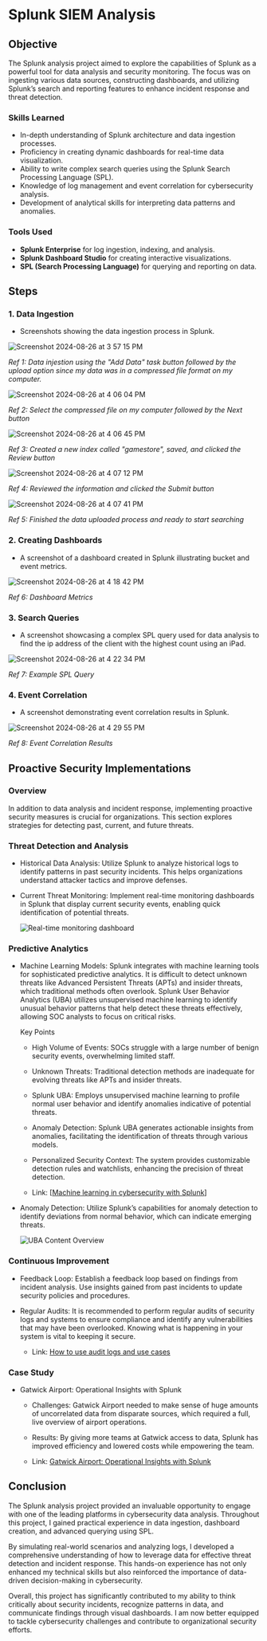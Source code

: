 # Splunk SIEM Analysis

## Objective
The Splunk analysis project aimed to explore the capabilities of Splunk as a powerful tool for data analysis and security monitoring. The focus was on ingesting various data sources, constructing dashboards, and utilizing Splunk’s search and reporting features to enhance incident response and threat detection.

### Skills Learned
- In-depth understanding of Splunk architecture and data ingestion processes.
- Proficiency in creating dynamic dashboards for real-time data visualization.
- Ability to write complex search queries using the Splunk Search Processing Language (SPL).
- Knowledge of log management and event correlation for cybersecurity analysis.
- Development of analytical skills for interpreting data patterns and anomalies.

### Tools Used
- **Splunk Enterprise** for log ingestion, indexing, and analysis.
- **Splunk Dashboard Studio** for creating interactive visualizations.
- **SPL (Search Processing Language)** for querying and reporting on data.

## Steps

### 1. **Data Ingestion**
   - Screenshots showing the data ingestion process in Splunk.
     
![Screenshot 2024-08-26 at 3 57 15 PM](https://github.com/user-attachments/assets/92935f20-3822-4cb2-8f7b-3926963a75c1)

*Ref 1: Data injestion using the "Add Data" task button followed by the upload option since my data was in a compressed file format on my computer.*

![Screenshot 2024-08-26 at 4 06 04 PM](https://github.com/user-attachments/assets/a08d8ca9-2f5f-42e6-a849-d17bdeb46f2b)

*Ref 2: Select the compressed file on my computer followed by the Next button*

![Screenshot 2024-08-26 at 4 06 45 PM](https://github.com/user-attachments/assets/a9528c47-8fda-4cd8-a9e0-4a30ed27d637)

*Ref 3: Created a new index called "gamestore", saved, and clicked the Review button*

![Screenshot 2024-08-26 at 4 07 12 PM](https://github.com/user-attachments/assets/c8f602b8-4aca-466d-aa63-5dcb39778510)

*Ref 4: Reviewed the information and clicked the Submit button*

![Screenshot 2024-08-26 at 4 07 41 PM](https://github.com/user-attachments/assets/09ec2775-05c6-422b-914c-b47200a5e222)

   *Ref 5: Finished the data uploaded process and ready to start searching*

### 2. **Creating Dashboards**
   - A screenshot of a dashboard created in Splunk illustrating bucket and event metrics.
     
![Screenshot 2024-08-26 at 4 18 42 PM](https://github.com/user-attachments/assets/e2d06111-900f-4123-ac97-73e95e000f5b)

   *Ref 6: Dashboard Metrics* 

### 3. **Search Queries**
   - A screenshot showcasing a complex SPL query used for data analysis to find the ip address of the client with the highest count using an iPad.
     
![Screenshot 2024-08-26 at 4 22 34 PM](https://github.com/user-attachments/assets/64d2b318-cd4d-44c9-a568-405a2ce78f41)

   *Ref 7: Example SPL Query*

### 4. **Event Correlation**
   - A screenshot demonstrating event correlation results in Splunk.
     
![Screenshot 2024-08-26 at 4 29 55 PM](https://github.com/user-attachments/assets/92d9b325-a435-4fb7-834e-96c262aafe5f)

   *Ref 8: Event Correlation Results*


## Proactive Security Implementations

### Overview
In addition to data analysis and incident response, implementing proactive security measures is crucial for organizations. This section explores strategies for detecting past, current, and future threats.

### Threat Detection and Analysis
- Historical Data Analysis: Utilize Splunk to analyze historical logs to identify patterns in past security incidents. This helps organizations understand attacker tactics and improve defenses.

- Current Threat Monitoring: Implement real-time monitoring dashboards in Splunk that display current security events, enabling quick identification of potential threats.

   ![Real-time monitoring dashboard](https://www.splunk.com/content/dam/splunk2/en_us/images/solutions/security-monitoring/extensive-detections-dashboard-embelishment.jpg)

### Predictive Analytics
- Machine Learning Models: Splunk integrates with machine learning tools for sophisticated predictive analytics. It is difficult to detect unknown threats like Advanced Persistent Threats (APTs) and insider threats, which traditional methods often overlook. Splunk User Behavior Analytics (UBA) utilizes unsupervised machine learning to identify unusual behavior patterns that help detect these threats effectively, allowing SOC analysts to focus on critical risks.

   Key Points

   - High Volume of Events: SOCs struggle with a large number of benign security events, overwhelming limited staff.
   - Unknown Threats: Traditional detection methods are inadequate for evolving threats like APTs and insider threats.
   - Splunk UBA: Employs unsupervised machine learning to profile normal user behavior and identify anomalies indicative of potential threats.
   - Anomaly Detection: Splunk UBA generates actionable insights from anomalies, facilitating the identification of threats through various models.
   - Personalized Security Context: The system provides customizable detection rules and watchlists, enhancing the precision of threat detection.

   - Link: [[Machine learning in cybersecurity with Splunk](https://www.splunk.com/en_us/blog/security/elevating-security-intelligence-with-splunk-uba-s-machine-learning-models.html)]

- Anomaly Detection: Utilize Splunk’s capabilities for anomaly detection to identify deviations from normal behavior, which can indicate emerging threats.

   ![UBA Content Overview](https://www.splunk.com/content/dam/splunk-blogs/images/en_us/2024/03/uba-content-overview-1.png)

### Continuous Improvement
- Feedback Loop: Establish a feedback loop based on findings from incident analysis. Use insights gained from past incidents to update security policies and procedures.

- Regular Audits: It is recommended to perform regular audits of security logs and systems to ensure compliance and identify any vulnerabilities that may have been overlooked. Knowing what is happening in your system is vital to keeping it secure.

   - Link: [How to use audit logs and use cases](https://www.splunk.com/en_us/blog/learn/audit-logs.html)

### Case Study
- Gatwick Airport: Operational Insights with Splunk
   -    Challenges: Gatwick Airport needed to make sense of huge amounts of uncorrelated data from disparate sources, which required a full, live overview of airport operations.
   -    Results: By giving more teams at Gatwick access to data, Splunk has improved efficiency and lowered costs while empowering the team.
  
   - Link: [Gatwick Airport: Operational Insights with Splunk](https://www.splunk.com/en_us/customers/success-stories/gatwick-airport.html)

## Conclusion
The Splunk analysis project provided an invaluable opportunity to engage with one of the leading platforms in cybersecurity data analysis. Throughout this project, I gained practical experience in data ingestion, dashboard creation, and advanced querying using SPL. 

By simulating real-world scenarios and analyzing logs, I developed a comprehensive understanding of how to leverage data for effective threat detection and incident response. This hands-on experience has not only enhanced my technical skills but also reinforced the importance of data-driven decision-making in cybersecurity.

Overall, this project has significantly contributed to my ability to think critically about security incidents, recognize patterns in data, and communicate findings through visual dashboards. I am now better equipped to tackle cybersecurity challenges and contribute to organizational security efforts.
